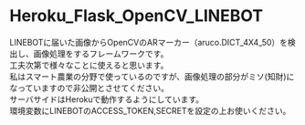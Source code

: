 # Heroku_Flask_OpenCV_LINEBOT

LINEBOTに届いた画像からOpenCVのARマーカー（aruco.DICT_4X4_50）を検出し、画像処理をするフレームワークです。<br>
工夫次第で様々なことに使えると思います。<br>
私はスマート農業の分野で使っているのですが、画像処理の部分がミソ(知財)になっていますので非公開とさせてください。<br>
サーバサイドはHerokuで動作するようにしています。<br>
環境変数にLINEBOTのACCESS_TOKEN,SECRETを設定の上お使いください。<br>
